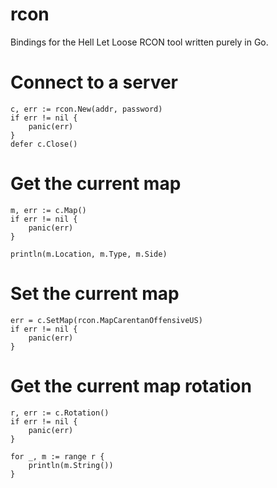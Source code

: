 # rcon
Bindings for the Hell Let Loose RCON tool written purely in Go.

# Connect to a server
```
c, err := rcon.New(addr, password)
if err != nil {
	panic(err)
}
defer c.Close()
```

# Get the current map
```
m, err := c.Map()
if err != nil {
	panic(err)
}

println(m.Location, m.Type, m.Side)
```

# Set the current map
```
err = c.SetMap(rcon.MapCarentanOffensiveUS)
if err != nil {
	panic(err)
}
```

# Get the current map rotation
```
r, err := c.Rotation()
if err != nil {
	panic(err)
}

for _, m := range r {
	println(m.String())
}
```